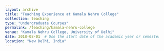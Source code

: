 ```yaml
---
layout: archive
title: "Teaching Experience at Kamala Nehru College"
collection: teaching
type: "Undergraduate Courses"
permalink: /teaching/kamala-nehru-college
venue: "Kamala Nehru College, University of Delhi"
date: 2018-08-01  # Use the start date of the academic year or semester
location: "New Delhi, India"
---
```

